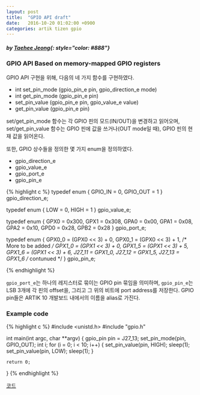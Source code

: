 ```yaml
---
layout: post
title:  "GPIO API draft"
date:   2016-10-20 01:02:00 +0900
categories: artik tizen gpio
---
```


##### *by [Taehee Jeong](https://github.com/FredJeong)*{: style="color: #888"}

### GPIO API Based on memory-mapped GPIO registers

GPIO API 구현을 위해, 다음의 네 가지 함수를 구현하였다.

* int set_pin_mode (gpio_pin_e pin, gpio_direction_e mode)
* int get_pin_mode (gpio_pin_e pin)
* set_pin_value (gpio_pin_e pin, gpio_value_e value)
* get_pin_value (gpio_pin_e pin)

set/get_pin_mode 함수는 각 GPIO 핀의 모드(IN/OUT)을 변경하고 읽어오며,
set/get_pin_value 함수는 GPIO 핀에 값을 쓰거나(OUT mode일 때), GPIO 핀의 현재 값을 읽어온다.

또한, GPIO 상수들을 정의한 몇 가지 enum을 정의하였다.

* gpio_direction_e
* gpio_value_e
* gpio_port_e
* gpio_pin_e

{% highlight c %}
typedef enum {
    GPIO_IN = 0,
    GPIO_OUT = 1
} gpio_direction_e;

typedef enum {
    LOW = 0,
    HIGH = 1
} gpio_value_e;

typedef enum {
  GPX0 = 0x300,
  GPX1 = 0x308,
  GPA0 = 0x00,
  GPA1 = 0x08,
  GPA2 = 0x10,
  GPD0 = 0x28,
  GPB2 = 0x28
} gpio_port_e;

typedef enum {
  GPX0_0 = (GPX0 << 3) + 0,
  GPX0_1 = (GPX0 << 3) + 1,
  /* More to be added */
  GPX1_0 = (GPX1 << 3) + 0,
  GPX1_5 = (GPX1 << 3) + 5,
  GPX1_6 = (GPX1 << 3) + 6,
  J27_11 = GPX1_0,
  J27_12 = GPX1_5,
  J27_13 = GPX1_6
  /* contunued */
} gpio_pin_e;

{% endhighlight %}

`gpio_port_e`는 하나의 레지스터로 묶이는 GPIO pin 묶임을 의미하며, `gpio_pin_e`는 LSB 3개에 각 핀의 offset을, 그리고 그 위의 비트에 port address를 저장한다. GPIO pin들은 ARTIK 10 개발보드 내에서의 이름을 alias로 가진다.

### Example code

{% highlight c %}
#include <unistd.h>
#include "gpio.h"

int main(int argc, char **argv)
{
    gpio_pin pin = J27_13;
    set_pin_mode(pin, GPIO_OUT);
    int i;
    for (i = 0; i < 10; i++) {
        set_pin_value(pin, HIGH);
        sleep(1);
        set_pin_value(pin, LOW);
        sleep(1);
    }

    return 0;
}
{% endhighlight %}

[코드](https://github.com/artik-snu/gpio/tree/master/gpio_client/deprecated)
